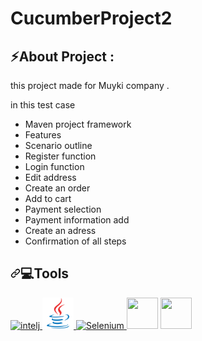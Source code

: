 # CucumberProject2

⚡About Project :
---

<p>this project made for Muyki company . </p>
in this test case 
<ul>
<li> Maven project framework</li>
<li> Features</li>
<li> Scenario outline</li>
<li> Register function</li>
<li> Login function</li>
<li> Edit address</li>
<li> Create an order</li>
<li> Add to cart</li>
<li> Payment selection</li>
<li> Payment information add</li>
<li> Create an adress</li>
<li> Confirmation of all steps</li>
</ul>


<h2 dir="auto"><a id="user-content-tools" class="anchor" aria-hidden="true" href="#tools"><svg class="octicon octicon-link" viewBox="0 0 16 16" version="1.1" width="16" height="16" aria-hidden="true"><path fill-rule="evenodd" d="M7.775 3.275a.75.75 0 001.06 1.06l1.25-1.25a2 2 0 112.83 2.83l-2.5 2.5a2 2 0 01-2.83 0 .75.75 0 00-1.06 1.06 3.5 3.5 0 004.95 0l2.5-2.5a3.5 3.5 0 00-4.95-4.95l-1.25 1.25zm-4.69 9.64a2 2 0 010-2.83l2.5-2.5a2 2 0 012.83 0 .75.75 0 001.06-1.06 3.5 3.5 0 00-4.95 0l-2.5 2.5a3.5 3.5 0 004.95 4.95l1.25-1.25a.75.75 0 00-1.06-1.06l-1.25 1.25a2 2 0 01-2.83 0z"></path></svg></a><g-emoji class="g-emoji" alias="computer" fallback-src="https://github.githubassets.com/images/icons/emoji/unicode/1f4bb.png">💻</g-emoji>Tools</h2>

<a href="https://www.intelj.com" rel="nofollow"> <img src="https://camo.githubusercontent.com/0dc33afe07ce371abe4acacba5820cc1aacfe201909f01a2c66e75edafc19ff7/68747470733a2f2f656e637279707465642d74626e302e677374617469632e636f6d2f696d616765733f713d74626e3a414e6439476351616b2d4e385730336d4b3235736c56316c774d3830693079316f625250504a4f614c4126757371703d434155" alt="intelj" width="80" height="40" data-canonical-src="https://encrypted-tbn0.gstatic.com/images?q=tbn:ANd9GcQak-N8W03mK25slV1lwM80i0y1obRPPJOaLA&amp;usqp=CAU" style="max-width: 100%;"> </a>
<a href="https://www.java.com" rel="nofollow"> <img src="https://raw.githubusercontent.com/devicons/devicon/master/icons/java/java-original.svg" alt="java" width="50" height="50" style="max-width: 100%;"> </a>
<a href="https://www.selenium.com" rel="nofollow"> <img src="https://camo.githubusercontent.com/4b95df4d6ca7a01afc25d27159804dc5a7d0df41d8131aaf50c9f84847dfda21/68747470733a2f2f73656c656e69756d2e6465762f696d616765732f73656c656e69756d5f6c6f676f5f7371756172655f677265656e2e706e67" alt="Selenium" width="50" height="50" style="max-width: 100%;"> </a>
<a href="https://testng.org/doc/index.html"><img src="https://encrypted-tbn0.gstatic.com/images?q=tbn:ANd9GcROEf7ngmev3EeqeZSaPOKPKyCGHt1tobtGxg&usqp=CAU"
 width="50" height="50" ></a>
<a href="https://cucumber.io/"><img src="https://cdn-icons-png.flaticon.com/512/436/436569.png" width="50" height="50" ></a>
